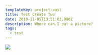 ```yaml
---
templateKey: project-post
title: Test Create Two
date: 2018-11-05T13:51:02.896Z
description: Where can I put a picture?
tags:
  - test
---
```

![](/img/atlanta-night-lights.jpg)
